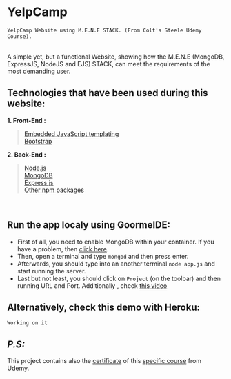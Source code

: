 # YelpCamp
```
YelpCamp Website using M.E.N.E STACK. (From Colt's Steele Udemy Course).  
```

</br>
A simple yet, but a functional Website, showing how the M.E.N.E (MongoDB, ExpressJS, NodeJS and EJS) STACK,  
can meet the requirements of the most demanding user.

</br>






## Technologies that have been used during this website:

**1. Front-End :**

> [Embedded JavaScript templating](https://ejs.co/)  
> [Bootstrap](https://getbootstrap.com/)

**2. Back-End :**

> [Node.js](https://nodejs.org/en/)  
> [MongoDB](https://www.mongodb.com/)  
> [Express.js](https://expressjs.com/)  
> [Other npm packages](https://github.com/dfwteinos/YelpCamp/blob/master/package.json)

</br>

## Run the app localy using GoormeIDE:

* First of all, you need to enable MongoDB within your container. If you have a problem, then [click here](https://help.goorm.io/en/goormide/18.faq/language-and-environment/how-to-install-mongodb).
* Then, open a terminal and type `mongod` and then press enter.
* Afterwards, you should type into an another terminal `node app.js` and start running the server.
* Last but not least, you should click on `Project` (on the toolbar) and then running URL and Port. Additionally , check [this video](https://www.youtube.com/watch?v=6CYTQm-6t9w)

## Alternatively, check this demo with Heroku:

`Working on it`


## _P.S:_ 

This project contains also the [certificate](https://github.com/dfwteinos/YelpCamp/blob/master/certificate.pdf) of this [specific course](https://www.udemy.com/course/the-web-developer-bootcamp/) from Udemy.
